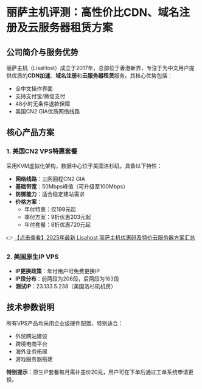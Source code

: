 # 丽萨主机评测：高性价比CDN、域名注册及云服务器租赁方案

## 公司简介与服务优势

丽萨主机（LisaHost）成立于2017年，总部位于香港新界，专注于为中文用户提供优质的**CDN加速**、**域名注册**和**云服务器租赁**服务。其核心优势包括：

- 全中文操作界面
- 支持支付宝/微信支付
- 48小时无条件退款保障
- 美国CN2 GIA优质网络线路

## 核心产品方案

### 1. 美国CN2 VPS特惠套餐

采用KVM虚拟化架构，数据中心位于美国洛杉矶，具备以下特性：

- **网络线路**：三网回程CN2 GIA
- **基础带宽**：50Mbps峰值（可升级至100Mbps）
- **防御能力**：适合稳定建站需求
- **价格方案**：
  - 年付特惠：仅199元起
  - 季付方案：9折优惠203元起
  - 年付套餐：8折优惠720元起

👉 [【点击查看】2025年最新 Lisahost 丽萨主机优惠码及特价云服务器方案汇总](https://bit.ly/lisazhuji)

### 2. 美国原生IP VPS

- **IP更换政策**：年付用户可免费更换IP
- **IP段分布**：前两段为206段，后两段为163段
- **测试IP**：23.133.5.238（美国洛杉矶机房）

## 技术参数说明

所有VPS产品均采用企业级硬件配置，特别适合：
- 外贸网站建设
- 跨境电商平台
- 海外业务拓展
- 游戏服务器搭建

**特别提示**：原生IP套餐每月需补差价20元，用户可在下单后通过工单系统申请更换。